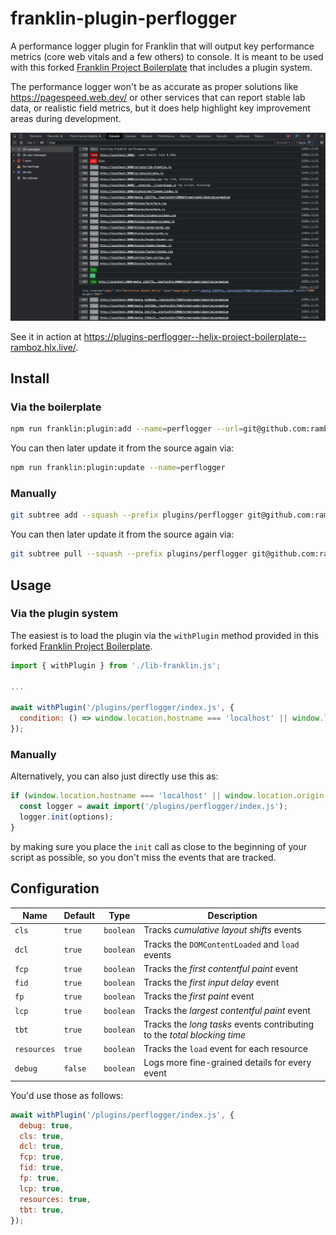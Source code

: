 # franklin-plugin-perflogger
A performance logger plugin for Franklin that will output key performance metrics (core web vitals and a few others) to console. It is meant to be used with this forked [Franklin Project Boilerplate](https://github.com/ramboz/helix-project-boilerplate) that includes a plugin system.

The performance logger won't be as accurate as proper solutions like https://pagespeed.web.dev/ or other services that can report stable lab data, or realistic field metrics, but it does help highlight key improvement areas during development.

![](./docs/screenshot.png)

See it in action at https://plugins-perflogger--helix-project-boilerplate--ramboz.hlx.live/.

## Install

### Via the boilerplate

```bash
npm run franklin:plugin:add --name=perflogger --url=git@github.com:ramboz/franklin-plugin-perflogger.git
```

You can then later update it from the source again via:
```bash
npm run franklin:plugin:update --name=perflogger
```

### Manually

```bash
git subtree add --squash --prefix plugins/perflogger git@github.com:ramboz/franklin-plugin-perflogger.git main
```

You can then later update it from the source again via:
```bash
git subtree pull --squash --prefix plugins/perflogger git@github.com:ramboz/franklin-plugin-perflogger.git main
```

## Usage

### Via the plugin system

The easiest is to load the plugin via the `withPlugin` method provided in this forked [Franklin Project Boilerplate](https://github.com/ramboz/helix-project-boilerplate).

```js
import { withPlugin } from './lib-franklin.js';

...

await withPlugin('/plugins/perflogger/index.js', {
  condition: () => window.location.hostname === 'localhost' || window.location.origin.endsWith('.hlx.page')
});
```

### Manually

Alternatively, you can also just directly use this as:

```js
if (window.location.hostname === 'localhost' || window.location.origin.endsWith('.hlx.page')) {
  const logger = await import('/plugins/perflogger/index.js');
  logger.init(options);
}
```

by making sure you place the `init` call as close to the beginning of your script as possible, so you don't miss the events that are tracked.

## Configuration

| Name | Default | Type | Description |
|-|-|-|-|
| `cls` | `true` | `boolean` | Tracks _cumulative layout shifts_ events
| `dcl` | `true` | `boolean` | Tracks the `DOMContentLoaded` and `load` events
| `fcp` | `true` | `boolean` | Tracks the _first contentful paint_ event
| `fid` | `true` | `boolean` | Tracks the _first input delay_ event
| `fp`  | `true` | `boolean` | Tracks the _first paint_ event
| `lcp` | `true` | `boolean` | Tracks the _largest contentful paint_ event
| `tbt` | `true` | `boolean` | Tracks the _long tasks_ events contributing to the _total blocking time_
| `resources` | `true` | `boolean` | Tracks the `load` event for each resource
| `debug` | `false` | `boolean` | Logs more fine-grained details for every event

You'd use those as follows:
```js
await withPlugin('/plugins/perflogger/index.js', {
  debug: true,
  cls: true,
  dcl: true,
  fcp: true,
  fid: true,
  fp: true,
  lcp: true,
  resources: true,
  tbt: true,
});
```
